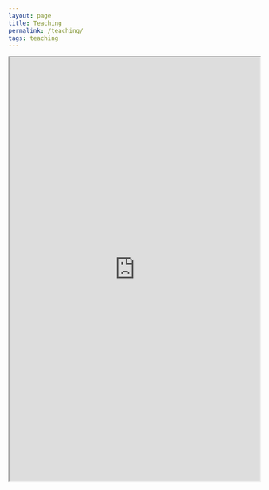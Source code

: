 ```yaml
---
layout: page
title: Teaching
permalink: /teaching/
tags: teaching
---
```


<iframe src="https://classroom.google.com/u/0/c/NTU4MTY5MDk2M1pa/a/OTQ0NDE2NDY5OFpa/details" width="100%" height="850">
